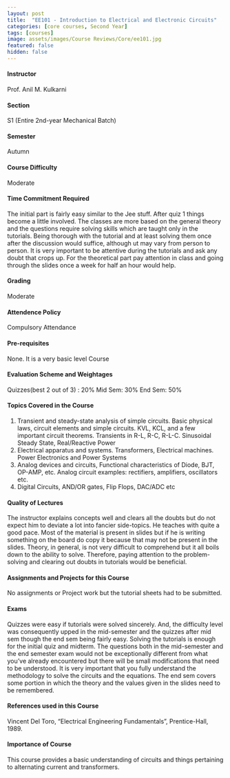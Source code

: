 ```yaml
---
layout: post
title:  "EE101 - Introduction to Electrical and Electronic Circuits"
categories: [core courses, Second Year]
tags: [courses]
image: assets/images/Course Reviews/Core/ee101.jpg
featured: false
hidden: false
---
```


#### Instructor
Prof. Anil M. Kulkarni

#### Section
S1 (Entire 2nd-year Mechanical Batch)

#### Semester
Autumn

#### Course Difficulty
Moderate

#### Time Commitment Required
The initial part is fairly easy similar to the Jee stuff. After quiz 1 things become a little involved. The classes are more based on the general theory and the questions require solving skills which are taught only in the tutorials. Being thorough with the tutorial and at least solving them once after the discussion would suffice, although ut may vary from person to person. It is very important to be attentive during the tutorials and ask any doubt that crops up. For the theoretical part pay attention in class and going through the slides once a week for half an hour would help. 

#### Grading
Moderate

#### Attendence Policy
Compulsory Attendance

#### Pre-requisites
None. It is a very basic level Course

#### Evaluation Scheme and Weightages
Quizzes(best 2 out of 3) : 20%
Mid Sem: 30%
End Sem: 50%

#### Topics Covered in the Course
1. Transient and steady-state analysis of simple circuits. Basic physical laws, circuit elements and simple circuits. KVL, KCL, and a few important circuit theorems. Transients in R-L, R-C, R-L-C. Sinusoidal Steady State, Real/Reactive Power
2. Electrical apparatus and systems. Transformers, Electrical machines. Power Electronics and Power Systems
3. Analog devices and circuits, Functional characteristics of Diode, BJT, OP-AMP, etc. Analog circuit examples: rectifiers, amplifiers, oscillators etc. 
4. Digital Circuits, AND/OR gates, Flip Flops, DAC/ADC etc

#### Quality of Lectures
The instructor explains concepts well and clears all the doubts but do not expect him to deviate a lot into fancier side-topics. He teaches with quite a good pace. Most of the material is present in slides but if he is writing something on the board do copy it because that may not be present in the slides. Theory, in general, is not very difficult to comprehend but it all boils down to the ability to solve. Therefore, paying attention to the problem-solving and clearing out doubts in tutorials would be beneficial. 

#### Assignments and Projects for this Course
No assignments or Project work but the tutorial sheets had to be submitted.

#### Exams
Quizzes were easy if tutorials were solved sincerely. And, the difficulty level was consequently upped in the mid-semester and the quizzes after mid sem though the end sem being fairly easy. Solving the tutorials is enough for the initial quiz and midterm. The questions both in the mid-semester and the end semester exam would not be exceptionally different from what you’ve already encountered but there will be small modifications that need to be understood. It is very important that you fully understand the methodology to solve the circuits and the equations. The end sem covers some portion in which the theory and the values given in the slides need to be remembered.

#### References used in this Course
Vincent Del Toro, “Electrical Engineering Fundamentals”, Prentice-Hall, 1989.

#### Importance of Course
This course provides a basic understanding of circuits and things pertaining to alternating current and transformers.

